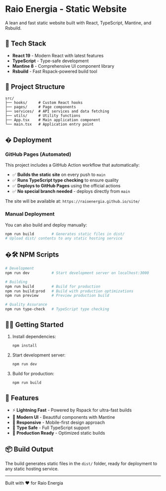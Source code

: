 # Raio Energia - Static Website

A lean and fast static website built with React, TypeScript, Mantine, and Rsbuild.

## 🚀 Tech Stack

- **React 19** - Modern React with latest features
- **TypeScript** - Type-safe development
- **Mantine 8** - Comprehensive UI component library
- **Rsbuild** - Fast Rspack-powered build tool

## 📁 Project Structure

```
src/
├── hooks/     # Custom React hooks
├── pages/     # Page components
├── services/  # API services and data fetching
├── utils/     # Utility functions
├── App.tsx    # Main application component
└── main.tsx   # Application entry point
```

## � Deployment

### GitHub Pages (Automated)
This project includes a GitHub Action workflow that automatically:
- ✅ **Builds the static site** on every push to `main`
- ✅ **Runs TypeScript type checking** to ensure quality
- ✅ **Deploys to GitHub Pages** using the official actions
- ✅ **No special branch needed** - deploys directly from `main`

The site will be available at: `https://raioenergia.github.io/site/`

### Manual Deployment
You can also build and deploy manually:

```bash
npm run build        # Generates static files in dist/
# Upload dist/ contents to any static hosting service
```

## �🛠 NPM Scripts

```bash
# Development
npm run dev          # Start development server on localhost:3000

# Building
npm run build        # Build for production
npm run build:prod   # Build with production optimizations
npm run preview      # Preview production build

# Quality Assurance
npm run type-check   # TypeScript type checking
```

## 🏃‍♂️ Getting Started

1. Install dependencies:
   ```bash
   npm install
   ```

2. Start development server:
   ```bash
   npm run dev
   ```

3. Build for production:
   ```bash
   npm run build
   ```

## 🎯 Features

- ⚡ **Lightning Fast** - Powered by Rspack for ultra-fast builds
- 🎨 **Modern UI** - Beautiful components with Mantine
- 📱 **Responsive** - Mobile-first design approach
- 🔧 **Type Safe** - Full TypeScript support
- 🚀 **Production Ready** - Optimized static builds

## 📦 Build Output

The build generates static files in the `dist/` folder, ready for deployment to any static hosting service.

---

Built with ❤️ for Raio Energia
